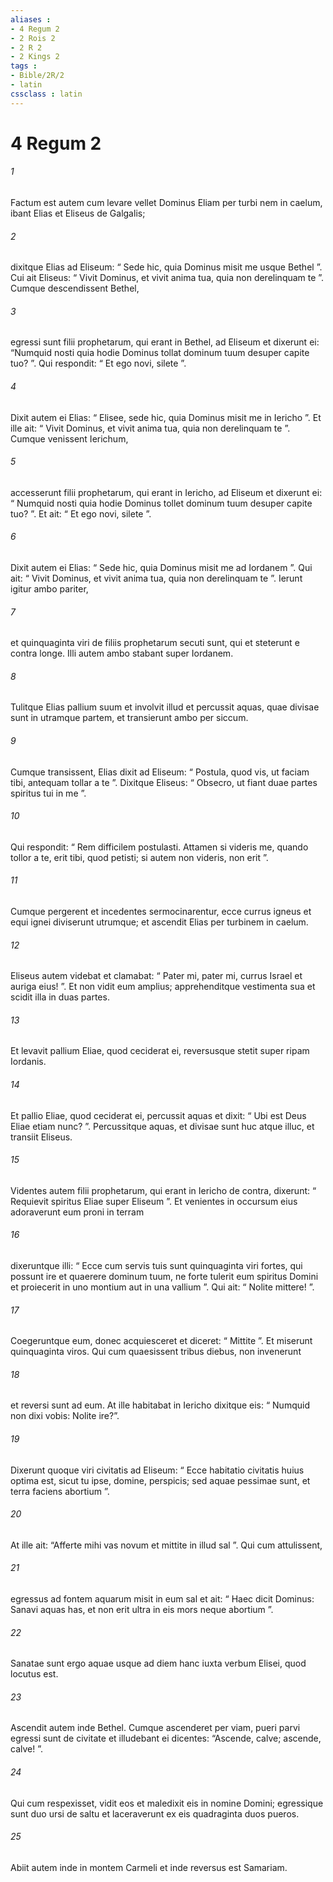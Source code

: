 ```yaml
---
aliases : 
- 4 Regum 2
- 2 Rois 2
- 2 R 2
- 2 Kings 2
tags : 
- Bible/2R/2
- latin
cssclass : latin
---
```


# 4 Regum 2

###### 1
Factum est autem cum levare vellet Dominus Eliam per turbi nem in caelum, ibant Elias et Eliseus de Galgalis; 
###### 2
dixitque Elias ad Eliseum: “ Sede hic, quia Dominus misit me usque Bethel ”. Cui ait Eliseus: “ Vivit Dominus, et vivit anima tua, quia non derelinquam te ”. Cumque descendissent Bethel, 
###### 3
egressi sunt filii prophetarum, qui erant in Bethel, ad Eliseum et dixerunt ei: “Numquid nosti quia hodie Dominus tollat dominum tuum desuper capite tuo? ”. Qui respondit: “ Et ego novi, silete ”. 
###### 4
Dixit autem ei Elias: “ Elisee, sede hic, quia Dominus misit me in Iericho ”. Et ille ait: “ Vivit Dominus, et vivit anima tua, quia non derelinquam te ”. Cumque venissent Ierichum, 
###### 5
accesserunt filii prophetarum, qui erant in Iericho, ad Eliseum et dixerunt ei: “ Numquid nosti quia hodie Dominus tollet dominum tuum desuper capite tuo? ”. Et ait: “ Et ego novi, silete ”. 
###### 6
Dixit autem ei Elias: “ Sede hic, quia Dominus misit me ad Iordanem ”. Qui ait: “ Vivit Dominus, et vivit anima tua, quia non derelinquam te ”. Ierunt igitur ambo pariter, 
###### 7
et quinquaginta viri de filiis prophetarum secuti sunt, qui et steterunt e contra longe. Illi autem ambo stabant super Iordanem. 
###### 8
Tulitque Elias pallium suum et involvit illud et percussit aquas, quae divisae sunt in utramque partem, et transierunt ambo per siccum.
###### 9
Cumque transissent, Elias dixit ad Eliseum: “ Postula, quod vis, ut faciam tibi, antequam tollar a te ”. Dixitque Eliseus: “ Obsecro, ut fiant duae partes spiritus tui in me ”. 
###### 10
Qui respondit: “ Rem difficilem postulasti. Attamen si videris me, quando tollor a te, erit tibi, quod petisti; si autem non videris, non erit ”. 
###### 11
Cumque pergerent et incedentes sermocinarentur, ecce currus igneus et equi ignei diviserunt utrumque; et ascendit Elias per turbinem in caelum.
###### 12
Eliseus autem videbat et clamabat: “ Pater mi, pater mi, currus Israel et auriga eius! ”. Et non vidit eum amplius; apprehenditque vestimenta sua et scidit illa in duas partes. 
###### 13
Et levavit pallium Eliae, quod ceciderat ei, reversusque stetit super ripam Iordanis. 
###### 14
Et pallio Eliae, quod ceciderat ei, percussit aquas et dixit: “ Ubi est Deus Eliae etiam nunc? ”. Percussitque aquas, et divisae sunt huc atque illuc, et transiit Eliseus.
###### 15
Videntes autem filii prophetarum, qui erant in Iericho de contra, dixerunt: “ Requievit spiritus Eliae super Eliseum ”. Et venientes in occursum eius adoraverunt eum proni in terram 
###### 16
dixeruntque illi: “ Ecce cum servis tuis sunt quinquaginta viri fortes, qui possunt ire et quaerere dominum tuum, ne forte tulerit eum spiritus Domini et proiecerit in uno montium aut in una vallium ”. Qui ait: “ Nolite mittere! ”. 
###### 17
Coegeruntque eum, donec acquiesceret et diceret: “ Mittite ”. Et miserunt quinquaginta viros. Qui cum quaesissent tribus diebus, non invenerunt 
###### 18
et reversi sunt ad eum. At ille habitabat in Iericho dixitque eis: “ Numquid non dixi vobis: Nolite ire?”.
###### 19
Dixerunt quoque viri civitatis ad Eliseum: “ Ecce habitatio civitatis huius optima est, sicut tu ipse, domine, perspicis; sed aquae pessimae sunt, et terra faciens abortium ”. 
###### 20
At ille ait: “Afferte mihi vas novum et mittite in illud sal ”. Qui cum attulissent, 
###### 21
egressus ad fontem aquarum misit in eum sal et ait: “ Haec dicit Dominus: Sanavi aquas has, et non erit ultra in eis mors neque abortium ”. 
###### 22
Sanatae sunt ergo aquae usque ad diem hanc iuxta verbum Elisei, quod locutus est.
###### 23
Ascendit autem inde Bethel. Cumque ascenderet per viam, pueri parvi egressi sunt de civitate et illudebant ei dicentes: “Ascende, calve; ascende, calve! ”. 
###### 24
Qui cum respexisset, vidit eos et maledixit eis in nomine Domini; egressique sunt duo ursi de saltu et laceraverunt ex eis quadraginta duos pueros. 
###### 25
Abiit autem inde in montem Carmeli et inde reversus est Samariam.
